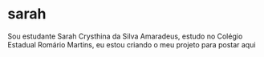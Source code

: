 # sarah
Sou estudante Sarah Crysthina da Silva Amaradeus, estudo no Colégio Estadual Romário Martins, eu estou criando o meu projeto para postar aqui
